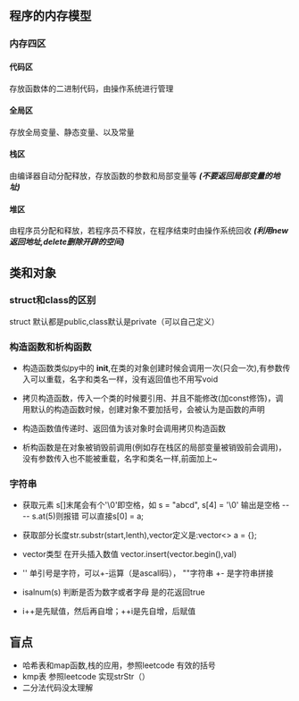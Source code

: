 ## 程序的内存模型
### 内存四区
#### 代码区
存放函数体的二进制代码，由操作系统进行管理
#### 全局区
存放全局变量、静态变量、以及常量
#### 栈区  
由编译器自动分配释放，存放函数的参数和局部变量等 ***(不要返回局部变量的地址)***    
#### 堆区  
由程序员分配和释放，若程序员不释放，在程序结束时由操作系统回收 ***(利用new返回地址,delete删除开辟的空间)***

## 类和对象

### struct和class的区别
struct 默认都是public,class默认是private（可以自己定义）

### 构造函数和析构函数
* 构造函数类似py中的 __init__,在类的对象创建时候会调用一次(只会一次),有参数传入可以重载，名字和类名一样，没有返回值也不用写void
* 拷贝构造函数，传入一个类的时候要引用、并且不能修改(加const修饰)，调用默认的构造函数时候，创建对象不要加括号，会被认为是函数的声明
* 构造函数值传递时、返回值为该对象时会调用拷贝构造函数

* 析构函数是在对象被销毁前调用(例如存在栈区的局部变量被销毁前会调用)，没有参数传入也不能被重载，名字和类名一样,前面加上~


### 字符串
* 获取元素 s[]末尾会有个'\0'即空格，如 s = "abcd", s[4] = '\0' 输出是空格 ---- s.at(5)则报错  可以直接s[0] = a;
* 获取部分长度str.substr(start,lenth),vector定义是:vector<> a = {};
* vector类型 在开头插入数值 vector.insert(vector.begin(),val)
* '' 单引号是字符，可以+-运算（是ascall码）， ""字符串 +- 是字符串拼接
* isalnum(s) 判断是否为数字或者字母 是的花返回true


* i++是先赋值，然后再自增；++i是先自增，后赋值
## 盲点
* 哈希表和map函数,栈的应用，参照leetcode 有效的括号
* kmp表                  参照leetcode 实现strStr（）
* 二分法代码没太理解


